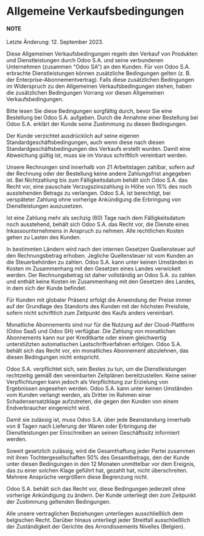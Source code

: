 <a id="terms-of-sale-de"></a>

# Allgemeine Verkaufsbedingungen

#### NOTE
Letzte Änderung: 12. September 2023.

Diese Allgemeinen Verkaufsbedingungen regeln den Verkauf von Produkten und
Dienstleistungen durch Odoo S.A. und seine verbundenen Unternehmen (zusammen
"Odoo SA") an den Kunden. Für von Odoo S.A. erbrachte Dienstleistungen können
zusätzliche Bedingungen gelten (z. B. der Enterprise-Abonnementvertrag). Falls
diese zusätzlichen Bedingungen im Widerspruch zu den Allgemeinen
Verkaufsbedingungen stehen, haben die zusätzlichen Bedingungen Vorrang vor
diesen Allgemeinen Verkaufsbedingungen.

Bitte lesen Sie diese Bedingungen sorgfältig durch, bevor Sie eine Bestellung
bei Odoo S.A. aufgeben. Durch die Annahme einer Bestellung bei Odoo S.A.
erklärt der Kunde seine Zustimmung zu diesen Bedingungen.

Der Kunde verzichtet ausdrücklich auf seine eigenen
Standardgeschäftsbedingungen, auch wenn diese nach diesen
Standardgeschäftsbedingungen des Verkaufs erstellt wurden. Damit eine
Abweichung gültig ist, muss sie im Voraus schriftlich vereinbart werden.

Unsere Rechnungen sind innerhalb von 21 Arbeitstagen zahlbar, sofern auf der
Rechnung oder der Bestellung keine andere Zahlungsfrist angegeben ist. Bei
Nichtzahlung bis zum Fälligkeitsdatum behält sich Odoo S.A. das Recht vor, eine
pauschale Verzugszinszahlung in Höhe von 15% des noch ausstehenden Betrags zu
verlangen. Odoo S.A. ist berechtigt, bei verspäteter Zahlung ohne vorherige
Ankündigung die Erbringung von Dienstleistungen auszusetzen.

Ist eine Zahlung mehr als sechzig (60) Tage nach dem Fälligkeitsdatum noch
ausstehend, behält sich Odoo S.A. das Recht vor, die Dienste eines
Inkassounternehmens in Anspruch zu nehmen. Alle rechtlichen Kosten gehen zu
Lasten des Kunden.

In bestimmten Ländern wird nach den internen Gesetzen Quellensteuer auf den
Rechnungsbetrag erhoben. Jegliche Quellensteuer ist vom Kunden an die
Steuerbehörden zu zahlen. Odoo S.A. kann unter keinen Umständen in Kosten im
Zusammenhang mit den Gesetzen eines Landes verwickelt werden. Der
Rechnungsbetrag ist daher vollständig an Odoo S.A. zu zahlen und enthält keine
Kosten im Zusammenhang mit den Gesetzen des Landes, in dem sich der Kunde
befindet.

Für Kunden mit globaler Präsenz erfolgt die Anwendung der Preise immer auf der
Grundlage des Standorts des Kunden mit der höchsten Preisliste, sofern nicht
schriftlich zum Zeitpunkt des Kaufs anders vereinbart.

Monatliche Abonnements sind nur für die Nutzung auf der Cloud-Plattform (Odoo
SaaS und Odoo SH) verfügbar. Die Zahlung von monatlichen Abonnements kann nur
per Kreditkarte oder einem gleichwertig unterstützten automatischen
Lastschriftverfahren erfolgen. Odoo S.A. behält sich das Recht vor, ein
monatliches Abonnement abzulehnen, das diesen Bedingungen nicht entspricht.

Odoo S.A. verpflichtet sich, sein Bestes zu tun, um die Dienstleistungen
rechtzeitig gemäß den vereinbarten Zeitplänen bereitzustellen. Keine seiner
Verpflichtungen kann jedoch als Verpflichtung zur Erzielung von Ergebnissen
angesehen werden. Odoo S.A. kann unter keinen Umständen vom Kunden verlangt
werden, als Dritter im Rahmen einer Schadensersatzklage aufzutreten, die gegen
den Kunden von einem Endverbraucher eingereicht wird.

Damit sie zulässig ist, muss Odoo S.A. über jede Beanstandung innerhalb von 8
Tagen nach Lieferung der Waren oder Erbringung der Dienstleistungen per
Einschreiben an seinen Geschäftssitz informiert werden.

Soweit gesetzlich zulässig, wird die Gesamthaftung jeder Partei zusammen mit
ihren Tochtergesellschaften 50% des Gesamtbetrags, den der Kunde unter diesen
Bedingungen in den 12 Monaten unmittelbar vor dem Ereignis, das zu einer
solchen Klage geführt hat, gezahlt hat, nicht überschreiten. Mehrere Ansprüche
vergrößern diese Begrenzung nicht.

Odoo S.A. behält sich das Recht vor, diese Bedingungen jederzeit ohne vorherige
Ankündigung zu ändern. Der Kunde unterliegt den zum Zeitpunkt der Zustimmung
geltenden Bedingungen.

Alle unsere vertraglichen Beziehungen unterliegen ausschließlich dem belgischen
Recht. Darüber hinaus unterliegt jeder Streitfall ausschließlich der
Zuständigkeit der Gerichte des Arrondissements Nivelles (Belgien).
